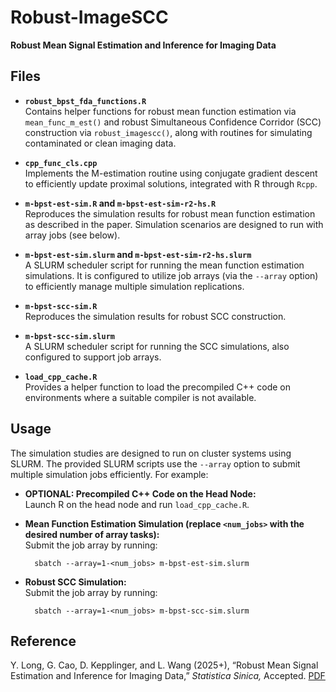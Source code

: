 # Robust-ImageSCC  
**Robust Mean Signal Estimation and Inference for Imaging Data**

## Files  
- **`robust_bpst_fda_functions.R`**  
  Contains helper functions for robust mean function estimation via `mean_func_m_est()` and robust Simultaneous Confidence Corridor (SCC) construction via `robust_imagescc()`, along with routines for simulating contaminated or clean imaging data.

- **`cpp_func_cls.cpp`**  
  Implements the M-estimation routine using conjugate gradient descent to efficiently update proximal solutions, integrated with R through `Rcpp`.

- **`m-bpst-est-sim.R` and `m-bpst-est-sim-r2-hs.R`**  
  Reproduces the simulation results for robust mean function estimation as described in the paper. Simulation scenarios are designed to run with array jobs (see below).

- **`m-bpst-est-sim.slurm` and `m-bpst-est-sim-r2-hs.slurm`**  
  A SLURM scheduler script for running the mean function estimation simulations. It is configured to utilize job arrays (via the `--array` option) to efficiently manage multiple simulation replications.

- **`m-bpst-scc-sim.R`**  
  Reproduces the simulation results for robust SCC construction.

- **`m-bpst-scc-sim.slurm`**  
  A SLURM scheduler script for running the SCC simulations, also configured to support job arrays.

- **`load_cpp_cache.R`**  
  Provides a helper function to load the precompiled C++ code on environments where a suitable compiler is not available.

## Usage  
The simulation studies are designed to run on cluster systems using SLURM. The provided SLURM scripts use the `--array` option to submit multiple simulation jobs efficiently. For example:

- **OPTIONAL: Precompiled C++ Code on the Head Node:**  
  Launch R on the head node and run `load_cpp_cache.R`.

- **Mean Function Estimation Simulation (replace `<num_jobs>` with the desired number of array tasks):**  
  Submit the job array by running:  
  ```{bash}
    sbatch --array=1-<num_jobs> m-bpst-est-sim.slurm
  ```
  
- **Robust SCC Simulation:**  
  Submit the job array by running:  
  ```{bash}
    sbatch --array=1-<num_jobs> m-bpst-scc-sim.slurm
  ```

## Reference  
Y. Long, G. Cao, D. Kepplinger, and L. Wang (2025+), “Robust Mean Signal Estimation and Inference for Imaging Data,” *Statistica Sinica,* Accepted. [PDF](https://www3.stat.sinica.edu.tw/ss_newpaper/SS-2024-0402_na.pdf)

